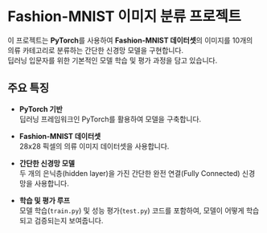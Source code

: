 # Fashion-MNIST 이미지 분류 프로젝트

이 프로젝트는 **PyTorch**를 사용하여 **Fashion-MNIST 데이터셋**의 이미지를 10개의 의류 카테고리로 분류하는 간단한 신경망 모델을 구현합니다.  
딥러닝 입문자를 위한 기본적인 모델 학습 및 평가 과정을 담고 있습니다.

## 주요 특징

- **PyTorch 기반**  
  딥러닝 프레임워크인 PyTorch를 활용하여 모델을 구축합니다.

- **Fashion-MNIST 데이터셋**  
  28x28 픽셀의 의류 이미지 데이터셋을 사용합니다.

- **간단한 신경망 모델**  
  두 개의 은닉층(hidden layer)을 가진 간단한 완전 연결(Fully Connected) 신경망을 사용합니다.

- **학습 및 평가 루프**  
  모델 학습(`train.py`) 및 성능 평가(`test.py`) 코드를 포함하여, 모델이 어떻게 학습되고 검증되는지 보여줍니다.
